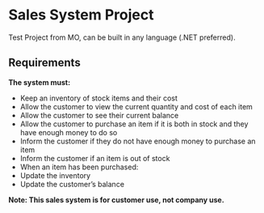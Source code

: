 # Sales System Project
Test Project from MO, can be built in any language (.NET preferred).

## Requirements
**The system must:**
- Keep an inventory of stock items and their cost
- Allow the customer to view the current quantity and cost of each item 
- Allow the customer to see their current balance
- Allow the customer to purchase an item if it is both in stock and they have enough money to do so
- Inform the customer if they do not have enough money to purchase an item
- Inform the customer if an item is out of stock
- When an item has been purchased:
- Update the inventory
- Update the customer’s balance

**Note: This sales system is for customer use, not company use.**
